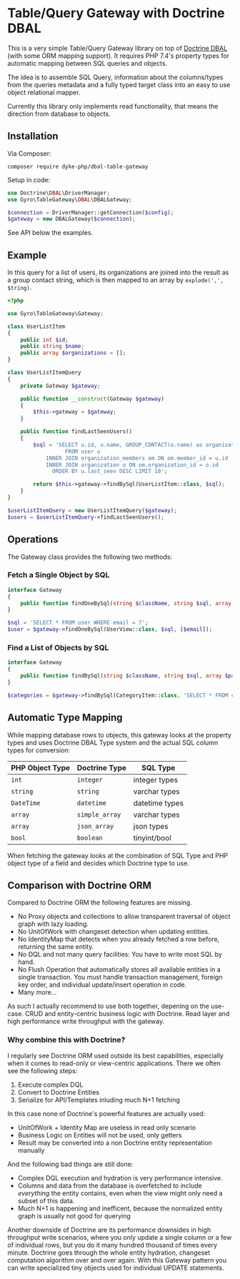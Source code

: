 # Table/Query Gateway with Doctrine DBAL

This is a very simple Table/Query Gateway library on top of [Doctrine
DBAL](https://github.com/doctrine/dbal) (with some ORM mapping support). It
requires PHP 7.4's property types for automatic mapping between SQL queries and
objects.

The idea is to assemble SQL Query, information about the columns/types from
the queries metadata and a fully typed target class into an easy to use
object relational mapper.

Currently this library only implements read functionality, that means
the direction from database to objects.

## Installation

Via Composer:

    composer require dyke-php/dbal-table-gateway

Setup in code:

```php
use Doctrine\DBAL\DriverManager;
use Gyro\TableGateway\DBAL\DBALGateway;

$connection = DriverManager::getConnection($config);
$gateway = new DBALGateway($connection);
```

See API below the examples.

## Example

In this query for a list of users, its organizations are joined into the result
as a group contact string, which is then mapped to an array by `explode(',', $tring)`.

```php
<?php

use Gyro\TableGateway\Gateway;

class UserListItem
{
    public int $id;
    public string $name;
    public array $organizations = [];
}

class UserListItemQuery
{
    private Gateway $gateway;

    public function __construct(Gateway $gateway)
    {
        $this->gateway = $gateway;
    }

    public function findLastSeenUsers()
    {
        $sql = 'SELECT u.id, u.name, GROUP_CONTACT(o.name) as organizations
                  FROM user u
            INNER JOIN organization_members om ON om.member_id = u.id
            INNER JOIN organization o ON om.organization_id = o.id
              ORDER BY u.last_seen DESC LIMIT 10';

        return $this->gateway->findBySql(UserListItem::class, $sql);
    }
}

$userListItemQuery = new UserListItemQuery($gateway);
$users = $userListItemQuery->findLastSeenUsers();
```

## Operations

The Gateway class provides the following two methods:

### Fetch a Single Object by SQL

```php
interface Gateway
{
    public function findOneBySql(string $className, string $sql, array $parameters = [], array $types = []) : ?object;
}

$sql = 'SELECT * FROM user WHERE email = ?';
$user = $gateway->findOneBySql(UserView::class, $sql, [$email]);
```

### Find a List of Objects by SQL

```php
interface Gateway
{
    public function findBySql(string $className, string $sql, array $parameters = [], array $types = []) : array;
}

$categories = $gateway->findBySql(CategoryItem::class, 'SELECT * FROM category');
```

## Automatic Type Mapping

While mapping database rows to objects, this gateway looks at the property types and uses Doctrine DBAL Type system and the actual SQL column types for conversion:

| PHP Object Type   | Doctrine Type   | SQL Type       |
| ----------------- | --------------- | -------------- |
| `int`             | `integer`       | integer types  |
| `string`          | `string`        | varchar types  |
| `DateTime`        | `datetime`      | datetime types |
| `array`           | `simple_array`  | varchar types  |
| `array`           | `json_array`    | json types     |
| `bool`            | `boolean`       | tinyint/bool   |

When fetching the gateway looks at the combination of SQL Type and PHP object
type of a field and decides which Doctrine type to use.

## Comparison with Doctrine ORM

Compared to Doctrine ORM the following features are missing.

- No Proxy objects and collections to allow transparent traversal of object
  graph with lazy loading.
- No UnitOfWork with changeset detection when updating entities.
- No IdentityMap that detects when you already fetched a row before, returning
  the same entity.
- No DQL and not many query facilities: You have to write most SQL by hand.
- No Flush Operation that automatically stores all available entities in a
  single transaction. You must handle transaction management, foreign key
  order, and individual update/insert operation in code.
- Many more...

As such I actually recommend to use both together, depening on the use-case.
CRUD and entity-centric business logic with Doctrine. Read layer and high
performance write throughput with the gateway.

### Why combine this with Doctrine?

I regularly see Doctrine ORM used outside its best capabilities, especially
when it comes to read-only or view-centric applications. There we often
see the following steps:

1. Execute complex DQL
2. Convert to Doctrine Entities
3. Serialize for API/Templates inluding much N+1 fetching

In this case none of Doctrine's powerful features are actually used:

- UnitOfWork + Identity Map are useless in read only scenario
- Business Logic on Entities will not be used, only getters
- Result may be converted into a non Doctrine entity representation manually

And the following bad things are still done:

- Complex DQL execution and hydration is very performance intensive.
- Columns and data from the database is overfetched to include *everything* the
  entity contains, even when the view might only need a subset of this data.
- Much N+1 is happening and inefficent, because the normalized entity graph is usually not good for querying

Another downside of Doctrine are its performance downsides in high throughput
write scenarios, where you only update a single column or a few of individual
rows, but you do it many hundred thousand of times every minute. Doctrine goes
through the whole entity hydration, changeset computation algorithm over and
over again. With this Gateway pattern you can write specialized tiny objects
used for individual UPDATE statements.
